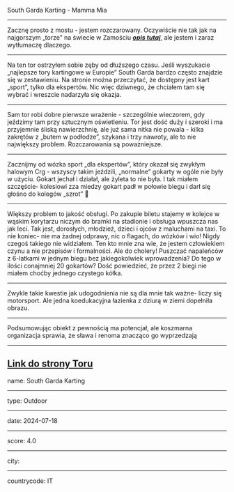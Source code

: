 South Garda Karting - Mamma Mia

---

Zacznę prosto z mostu - jestem rozczarowany. Oczywiście nie tak jak na najgorszym „torze” na świecie w Zamościu **_[opis tutaj](/posts/tracks/CartwayZamosc)_**, ale jestem i zaraz wytłumaczę dlaczego.

---

Na ten tor ostrzyłem sobie zęby od dłuższego czasu. Jeśli wyszukacie „najlepsze tory kartingowe w Europie” South Garda bardzo często znajdzie się w zestawieniu. Na stronie można przeczytać, że dostępny jest kart „sport”, tylko dla ekspertów. Nic więc dziwnego, że chciałem tam się wybrać i wreszcie nadarzyła się okazja. 

---

Sam tor robi dobre pierwsze wrażenie - szczególnie wieczorem, gdy jeździmy tam przy sztucznym oświetleniu. Tor jest dość duży i szeroki i ma przyjemnie śliską nawierzchnię, ale już sama nitka nie powala - kilka zakrętów z „butem w podłodze”, szykana i trzy nawroty, ale to nie największy problem. Rozczarowania są poważniejsze. 

---
Zacznijmy od wózka sport „dla ekspertów”, który okazał się zwykłym halowym Crg - wszyscy takim jeździli, „normalne” gokarty w ogóle nie były w użyciu. Gokart jechał i działał, ale żyleta to nie była. I tak miałem szczęście- kolesiowi zza miedzy gokart padł w połowie biegu i darł się głośno do kolegów „szrot” 🙂

---

Większy problem to jakość obsługi. Po zakupie biletu stajemy w kolejce w wąskim korytarzu niczym do bramki na stadionie i obsługa wpuszcza nas jak leci. Tak jest, dorosłych, młodzież, dzieci i ojców z maluchami na taxi. To nie koniec- nie ma żadnej odprawy, nic o flagach, do wózków i wio! Nigdy czegoś takiego nie widziałem. Ten kto mnie zna wie, że jestem człowiekiem czynu a nie przepisów i formalności. Ale do cholery! Puszczać napaleńców z 6-latkami w jednym biegu bez jakiegokolwiek wprowadzenia? Do tego w ilości conajmniej 20 gokartów? Dość powiedzieć, że przez 2 biegi nie miałem choćby jednego czystego kółka. 

---

Zwykle takie kwestie jak udogodnienia nie są dla mnie tak ważne- liczy się motorsport. Ale jedna koedukacyjna łazienka z dziurą w ziemi dopełniła obrazu.

---

Podsumowując obiekt z pewnością ma potencjał, ale koszmarna organizacja sprawia, że sława i renoma znacząco go wyprzedzają 

---

**[Link do strony Toru <click>](https://www.southgardakarting.it/)**
---

name: South Garda Karting

---

type: Outdoor

---

date: 2024-07-18

---

score: 4.0

---

city: 

---

countrycode: IT
